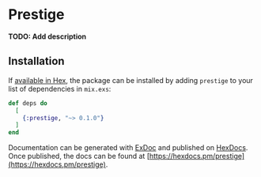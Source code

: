 # Prestige

**TODO: Add description**

## Installation

If [available in Hex](https://hex.pm/docs/publish), the package can be installed
by adding `prestige` to your list of dependencies in `mix.exs`:

```elixir
def deps do
  [
    {:prestige, "~> 0.1.0"}
  ]
end
```

Documentation can be generated with [ExDoc](https://github.com/elixir-lang/ex_doc)
and published on [HexDocs](https://hexdocs.pm). Once published, the docs can
be found at [https://hexdocs.pm/prestige](https://hexdocs.pm/prestige).
